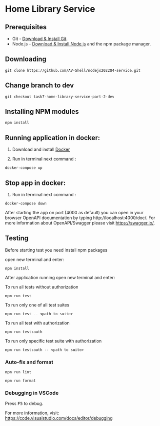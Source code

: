 # Home Library Service

## Prerequisites

- Git - [Download & Install Git](https://git-scm.com/downloads).
- Node.js - [Download & Install Node.js](https://nodejs.org/en/download/) and the npm package manager.

## Downloading

```
git clone https://github.com/AV-Shell/nodejs2022Q4-service.git
```

## Change branch to dev

```
git checkout task7-home-library-service-part-2-dev
```

## Installing NPM modules

```
npm install
```

## Running application in docker: 

 1) Download and install [Docker](https://docs.docker.com/engine/install/)

 2) Run in terminal next command : 

```
docker-compose up
```

## Stop app in docker:

 1) Run in terminal next command : 

```
docker-compose down
```


After starting the app on port (4000 as default) you can open
in your browser OpenAPI documentation by typing http://localhost:4000/doc/.
For more information about OpenAPI/Swagger please visit https://swagger.io/.

## Testing

Before starting test you need install npm packages

open new terminal and enter:

```
npm install
```

After application running open new terminal and enter:

To run all tests without authorization

```
npm run test
```

To run only one of all test suites

```
npm run test -- <path to suite>
```

To run all test with authorization

```
npm run test:auth
```

To run only specific test suite with authorization

```
npm run test:auth -- <path to suite>
```

### Auto-fix and format

```
npm run lint
```

```
npm run format
```

### Debugging in VSCode

Press <kbd>F5</kbd> to debug.

For more information, visit: https://code.visualstudio.com/docs/editor/debugging
